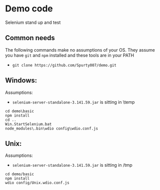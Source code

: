 # Demo code 
Selenium stand up and test 

## Common needs
The following commands make no assumptions of your OS. They assume you have `git` and `npm` installed and these tools are in your PATH

   * `git clone https://github.com/Spurty007/demo.git`

## Windows:

Assumptions: 
   * `selenium-server-standalone-3.141.59.jar` is sitting in \temp

```
cd demo\basic
npm install
cd ..
Win.StartSelenium.bat
node_modules\.bin\wdio config\wdio.conf.js

```

## Unix:

Assumptions: 
   * `selenium-server-standalone-3.141.59.jar` is sitting in /tmp

```
cd demo/basic
npm install
wdio config/Unix.wdio.conf.js
```

##